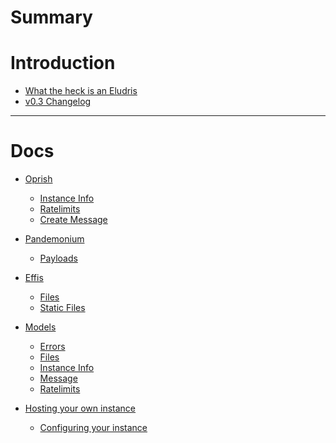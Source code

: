 # Summary

# Introduction

- [What the heck is an Eludris]()
- [v0.3 Changelog](./changelog0.3.md)

---
# Docs

- [Oprish](./oprish/README.md)
  - [Instance Info](./oprish/instance_info.md)
  - [Ratelimits](./oprish/ratelimits.md)
  - [Create Message](./oprish/messages/create.md)

- [Pandemonium](./pandemonium/README.md)
  - [Payloads](./pandemonium/payloads.md)

- [Effis](./effis/README.md)
  - [Files](./effis/files.md)
  - [Static Files](./effis/static_files.md)

- [Models](./models/models.md)
  - [Errors](./models/errors.md)
  - [Files](./models/files.md)
  - [Instance Info](./models/instance_info.md)
  - [Message](./models/message.md)
  - [Ratelimits](./models/ratelimits.md)

- [Hosting your own instance]()
  - [Configuring your instance]()

